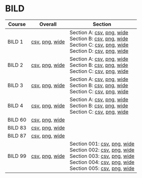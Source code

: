 # BILD

| Course | Overall | Section |
| ------ | ------- | ------- |
| BILD 1 | [csv](https://github.com/UCSD-Historical-Enrollment-Data/2024Spring/blob/main/overall/BILD%201.csv), [png](https://raw.githubusercontent.com/UCSD-Historical-Enrollment-Data/2024Spring/main/plot_overall/BILD%201.png), [wide](https://raw.githubusercontent.com/UCSD-Historical-Enrollment-Data/2024Spring/main/plot_overall_wide/BILD%201.png) | Section A: [csv](https://github.com/UCSD-Historical-Enrollment-Data/2024Spring/blob/main/section/BILD%201_A.csv), [png](https://raw.githubusercontent.com/UCSD-Historical-Enrollment-Data/2024Spring/main/plot_section/BILD%201_A.png), [wide](https://raw.githubusercontent.com/UCSD-Historical-Enrollment-Data/2024Spring/main/plot_section_wide/BILD%201_A.png)<br>Section B: [csv](https://github.com/UCSD-Historical-Enrollment-Data/2024Spring/blob/main/section/BILD%201_B.csv), [png](https://raw.githubusercontent.com/UCSD-Historical-Enrollment-Data/2024Spring/main/plot_section/BILD%201_B.png), [wide](https://raw.githubusercontent.com/UCSD-Historical-Enrollment-Data/2024Spring/main/plot_section_wide/BILD%201_B.png)<br>Section C: [csv](https://github.com/UCSD-Historical-Enrollment-Data/2024Spring/blob/main/section/BILD%201_C.csv), [png](https://raw.githubusercontent.com/UCSD-Historical-Enrollment-Data/2024Spring/main/plot_section/BILD%201_C.png), [wide](https://raw.githubusercontent.com/UCSD-Historical-Enrollment-Data/2024Spring/main/plot_section_wide/BILD%201_C.png)<br>Section D: [csv](https://github.com/UCSD-Historical-Enrollment-Data/2024Spring/blob/main/section/BILD%201_D.csv), [png](https://raw.githubusercontent.com/UCSD-Historical-Enrollment-Data/2024Spring/main/plot_section/BILD%201_D.png), [wide](https://raw.githubusercontent.com/UCSD-Historical-Enrollment-Data/2024Spring/main/plot_section_wide/BILD%201_D.png) |
| BILD 2 | [csv](https://github.com/UCSD-Historical-Enrollment-Data/2024Spring/blob/main/overall/BILD%202.csv), [png](https://raw.githubusercontent.com/UCSD-Historical-Enrollment-Data/2024Spring/main/plot_overall/BILD%202.png), [wide](https://raw.githubusercontent.com/UCSD-Historical-Enrollment-Data/2024Spring/main/plot_overall_wide/BILD%202.png) | Section A: [csv](https://github.com/UCSD-Historical-Enrollment-Data/2024Spring/blob/main/section/BILD%202_A.csv), [png](https://raw.githubusercontent.com/UCSD-Historical-Enrollment-Data/2024Spring/main/plot_section/BILD%202_A.png), [wide](https://raw.githubusercontent.com/UCSD-Historical-Enrollment-Data/2024Spring/main/plot_section_wide/BILD%202_A.png)<br>Section B: [csv](https://github.com/UCSD-Historical-Enrollment-Data/2024Spring/blob/main/section/BILD%202_B.csv), [png](https://raw.githubusercontent.com/UCSD-Historical-Enrollment-Data/2024Spring/main/plot_section/BILD%202_B.png), [wide](https://raw.githubusercontent.com/UCSD-Historical-Enrollment-Data/2024Spring/main/plot_section_wide/BILD%202_B.png)<br>Section C: [csv](https://github.com/UCSD-Historical-Enrollment-Data/2024Spring/blob/main/section/BILD%202_C.csv), [png](https://raw.githubusercontent.com/UCSD-Historical-Enrollment-Data/2024Spring/main/plot_section/BILD%202_C.png), [wide](https://raw.githubusercontent.com/UCSD-Historical-Enrollment-Data/2024Spring/main/plot_section_wide/BILD%202_C.png) |
| BILD 3 | [csv](https://github.com/UCSD-Historical-Enrollment-Data/2024Spring/blob/main/overall/BILD%203.csv), [png](https://raw.githubusercontent.com/UCSD-Historical-Enrollment-Data/2024Spring/main/plot_overall/BILD%203.png), [wide](https://raw.githubusercontent.com/UCSD-Historical-Enrollment-Data/2024Spring/main/plot_overall_wide/BILD%203.png) | Section A: [csv](https://github.com/UCSD-Historical-Enrollment-Data/2024Spring/blob/main/section/BILD%203_A.csv), [png](https://raw.githubusercontent.com/UCSD-Historical-Enrollment-Data/2024Spring/main/plot_section/BILD%203_A.png), [wide](https://raw.githubusercontent.com/UCSD-Historical-Enrollment-Data/2024Spring/main/plot_section_wide/BILD%203_A.png)<br>Section B: [csv](https://github.com/UCSD-Historical-Enrollment-Data/2024Spring/blob/main/section/BILD%203_B.csv), [png](https://raw.githubusercontent.com/UCSD-Historical-Enrollment-Data/2024Spring/main/plot_section/BILD%203_B.png), [wide](https://raw.githubusercontent.com/UCSD-Historical-Enrollment-Data/2024Spring/main/plot_section_wide/BILD%203_B.png)<br>Section C: [csv](https://github.com/UCSD-Historical-Enrollment-Data/2024Spring/blob/main/section/BILD%203_C.csv), [png](https://raw.githubusercontent.com/UCSD-Historical-Enrollment-Data/2024Spring/main/plot_section/BILD%203_C.png), [wide](https://raw.githubusercontent.com/UCSD-Historical-Enrollment-Data/2024Spring/main/plot_section_wide/BILD%203_C.png) |
| BILD 4 | [csv](https://github.com/UCSD-Historical-Enrollment-Data/2024Spring/blob/main/overall/BILD%204.csv), [png](https://raw.githubusercontent.com/UCSD-Historical-Enrollment-Data/2024Spring/main/plot_overall/BILD%204.png), [wide](https://raw.githubusercontent.com/UCSD-Historical-Enrollment-Data/2024Spring/main/plot_overall_wide/BILD%204.png) | Section A: [csv](https://github.com/UCSD-Historical-Enrollment-Data/2024Spring/blob/main/section/BILD%204_A.csv), [png](https://raw.githubusercontent.com/UCSD-Historical-Enrollment-Data/2024Spring/main/plot_section/BILD%204_A.png), [wide](https://raw.githubusercontent.com/UCSD-Historical-Enrollment-Data/2024Spring/main/plot_section_wide/BILD%204_A.png)<br>Section B: [csv](https://github.com/UCSD-Historical-Enrollment-Data/2024Spring/blob/main/section/BILD%204_B.csv), [png](https://raw.githubusercontent.com/UCSD-Historical-Enrollment-Data/2024Spring/main/plot_section/BILD%204_B.png), [wide](https://raw.githubusercontent.com/UCSD-Historical-Enrollment-Data/2024Spring/main/plot_section_wide/BILD%204_B.png)<br>Section C: [csv](https://github.com/UCSD-Historical-Enrollment-Data/2024Spring/blob/main/section/BILD%204_C.csv), [png](https://raw.githubusercontent.com/UCSD-Historical-Enrollment-Data/2024Spring/main/plot_section/BILD%204_C.png), [wide](https://raw.githubusercontent.com/UCSD-Historical-Enrollment-Data/2024Spring/main/plot_section_wide/BILD%204_C.png) |
| BILD 60 | [csv](https://github.com/UCSD-Historical-Enrollment-Data/2024Spring/blob/main/overall/BILD%2060.csv), [png](https://raw.githubusercontent.com/UCSD-Historical-Enrollment-Data/2024Spring/main/plot_overall/BILD%2060.png), [wide](https://raw.githubusercontent.com/UCSD-Historical-Enrollment-Data/2024Spring/main/plot_overall_wide/BILD%2060.png) |  |
| BILD 83 | [csv](https://github.com/UCSD-Historical-Enrollment-Data/2024Spring/blob/main/overall/BILD%2083.csv), [png](https://raw.githubusercontent.com/UCSD-Historical-Enrollment-Data/2024Spring/main/plot_overall/BILD%2083.png), [wide](https://raw.githubusercontent.com/UCSD-Historical-Enrollment-Data/2024Spring/main/plot_overall_wide/BILD%2083.png) |  |
| BILD 87 | [csv](https://github.com/UCSD-Historical-Enrollment-Data/2024Spring/blob/main/overall/BILD%2087.csv), [png](https://raw.githubusercontent.com/UCSD-Historical-Enrollment-Data/2024Spring/main/plot_overall/BILD%2087.png), [wide](https://raw.githubusercontent.com/UCSD-Historical-Enrollment-Data/2024Spring/main/plot_overall_wide/BILD%2087.png) |  |
| BILD 99 | [csv](https://github.com/UCSD-Historical-Enrollment-Data/2024Spring/blob/main/overall/BILD%2099.csv), [png](https://raw.githubusercontent.com/UCSD-Historical-Enrollment-Data/2024Spring/main/plot_overall/BILD%2099.png), [wide](https://raw.githubusercontent.com/UCSD-Historical-Enrollment-Data/2024Spring/main/plot_overall_wide/BILD%2099.png) | Section 001: [csv](https://github.com/UCSD-Historical-Enrollment-Data/2024Spring/blob/main/section/BILD%2099_001.csv), [png](https://raw.githubusercontent.com/UCSD-Historical-Enrollment-Data/2024Spring/main/plot_section/BILD%2099_001.png), [wide](https://raw.githubusercontent.com/UCSD-Historical-Enrollment-Data/2024Spring/main/plot_section_wide/BILD%2099_001.png)<br>Section 002: [csv](https://github.com/UCSD-Historical-Enrollment-Data/2024Spring/blob/main/section/BILD%2099_002.csv), [png](https://raw.githubusercontent.com/UCSD-Historical-Enrollment-Data/2024Spring/main/plot_section/BILD%2099_002.png), [wide](https://raw.githubusercontent.com/UCSD-Historical-Enrollment-Data/2024Spring/main/plot_section_wide/BILD%2099_002.png)<br>Section 003: [csv](https://github.com/UCSD-Historical-Enrollment-Data/2024Spring/blob/main/section/BILD%2099_003.csv), [png](https://raw.githubusercontent.com/UCSD-Historical-Enrollment-Data/2024Spring/main/plot_section/BILD%2099_003.png), [wide](https://raw.githubusercontent.com/UCSD-Historical-Enrollment-Data/2024Spring/main/plot_section_wide/BILD%2099_003.png)<br>Section 004: [csv](https://github.com/UCSD-Historical-Enrollment-Data/2024Spring/blob/main/section/BILD%2099_004.csv), [png](https://raw.githubusercontent.com/UCSD-Historical-Enrollment-Data/2024Spring/main/plot_section/BILD%2099_004.png), [wide](https://raw.githubusercontent.com/UCSD-Historical-Enrollment-Data/2024Spring/main/plot_section_wide/BILD%2099_004.png)<br>Section 005: [csv](https://github.com/UCSD-Historical-Enrollment-Data/2024Spring/blob/main/section/BILD%2099_005.csv), [png](https://raw.githubusercontent.com/UCSD-Historical-Enrollment-Data/2024Spring/main/plot_section/BILD%2099_005.png), [wide](https://raw.githubusercontent.com/UCSD-Historical-Enrollment-Data/2024Spring/main/plot_section_wide/BILD%2099_005.png) |
